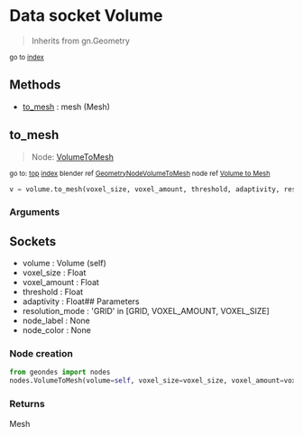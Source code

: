 
# Data socket Volume

> Inherits from gn.Geometry
  
<sub>go to [index](/docs/index.md)</sub>



## Methods

- [to_mesh](#to_mesh) : mesh (Mesh)

## to_mesh

> Node: [VolumeToMesh](/docs/nodes/VolumeToMesh.md)
  
<sub>go to: [top](#data-socket-volume) [index](/docs/index.md)
blender ref [GeometryNodeVolumeToMesh](https://docs.blender.org/api/current/bpy.types.GeometryNodeVolumeToMesh.html)
node ref [Volume to Mesh](https://docs.blender.org/manual/en/latest/modeling/geometry_nodes/volume/volume_to_mesh.html) </sub>
                          
```python
v = volume.to_mesh(voxel_size, voxel_amount, threshold, adaptivity, resolution_mode, node_label = None, node_color = None)
```

### Arguments

## Sockets
- volume : Volume (self)
- voxel_size : Float
- voxel_amount : Float
- threshold : Float
- adaptivity : Float## Parameters
- resolution_mode : 'GRID' in [GRID, VOXEL_AMOUNT, VOXEL_SIZE]
- node_label : None
- node_color : None

### Node creation

```python
from geondes import nodes
nodes.VolumeToMesh(volume=self, voxel_size=voxel_size, voxel_amount=voxel_amount, threshold=threshold, adaptivity=adaptivity, resolution_mode=resolution_mode, label=node_label, node_color=node_color)
```

### Returns

Mesh


